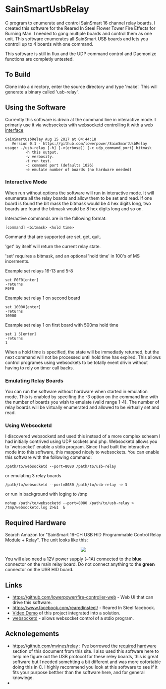 # SainSmartUsbRelay
C program to enumerate and control SainSmart 16 channel relay boards.  I created this software for the Reared In Steel Flower Tower Fire Effects for Burning Man.   I needed to gang multiple boards and control them as one unit.   This software enumerates all SainSmart USB boards and lets you controll up to 4 boards with one command.

This software is still in flux and the UDP command control and Daemonize functions are completly untested.

## To Build
Clone into a directory, enter the source directory and type 'make'.  This will generate a binary called 'usb-relay'.

## Using the Software
Currently this software is drivin at the command line in interactive mode.  I primarly use it via websockets with 
[websocketd](https://github.com/joewalnes/websocketd) controlling it with a [web interface](https://github.com/lowerpower/fire-controller-web)

```
SainSmartUsbRelay Aug 15 2017 at 04:44:18
   Version 0.1 - https://github.com/lowerpower/SainSmartUsbRelay
usage: ./usb-relay [-h] [-v(erbose)] [-c udp_command_port] bitmask 
         -h this output.
         -v verbosity.
         -t run test.
         -c command port (defaults 1026)
         -e emulate number of boards (no hardware needed)
```

### Interactive  Mode
When run without options the software will run in interactive mode.  It will enumerate all the relay boards and allow them to be set and read.   If one board is found the bit mask the bitmask would be 4 hex digits long, two boards are found the bitmask would be 8 hex digits long and so on.

Interactive commands are in the following format:
```
[command] <bitmask> <hold time>
```
Command that are supported are set, get, quit.

'get' by itself will return the current relay state.

'set' requires a bitmask, and an optional 'hold time' in 100's of MS incerments.

Example set relays 16-13 and 5-8
```
set F0F0[enter]
-returns
F0F0
```

Example set relay 1 on second board
```
set 10000[enter]
-returns
10000
```

Example set relay 1 on first board with 500ms hold time
```
set 1 5[enter]
-returns
1
```

When a hold time is specified, the state will be immediatly returned, but the next command will not be processed until hold time has expired.  This allows control programes using websockets to be totally event drivin without having to rely on timer call backs.

### Emulating Relay Boards
You can run the software without hardware when started in emulation mode.  This is enabled by specifing the -3 option on the command line with the number of boards you wish to emulate (valid range 1-4).  The number of relay boards will be virtually enumerated and allowed to be virtually set and read.

### Using Websocketd
I discovered websocketd and used this instead of a more complex scheam I had initially contrived using UDP sockets and php.  Websocketd allows you to 'websocket' enable a stdio program.   Since I had built the interactive mode into this software, this mapped nicely to websockets.  You can enable this software with the following command:

```
/path/to/websocketd --port=8080 /path/to/usb-relay
```
or emulating 3 relay boards
```
/path/to/websocketd --port=8080 /path/to/usb-relay -e 3
```
or run in background with loging to /tmp
```
nohup /path/to/websocketd --port=8080 /path/to/usb-relay > /tmp/websocketd.log 2>&1  &
```

## Required Hardware
Search Amazon for "SainSmart 16-CH USB HID Programmable Control Relay Module +
Relay".  The unit looks like this:

<p align="center">
<img src="https://github.com/mvines/relay/raw/master/relay.jpg"/>
</p>

You will also need a 12V power supply (~1A) connected to the **blue**
connector on the main relay board.  Do not connect anything to the **green** connector
on the USB HID board.

## Links
* https://github.com/lowerpower/fire-controller-web - Web UI that can drive this software.
* https://www.facebook.com/rearedinsteel/ - Reared In Steel facebook.  
* [Video Demo](https://www.youtube.com/watch?v=d_1EEWdWekI) of this project integrated into a solution.
* [websocketd](https://github.com/joewalnes/websocketd) - allows websocket control of a stdio program.

## Acknolegements
* https://github.com/mvines/relay :
I've borrowed the [required hardware](https://github.com/lowerpower/SainSmartUsbRelay/new/master?readme=1#required-hardware) section of this document from this site.  I also used this software here to help me figure out 
the USB protocol for these reley boards, this is great software but I needed somehting a bit different and was more cofortable 
doing this in C.  I highly recommend you look at this software to see if it fits your purpose betther than the software here, and for general knowlege.
* 
